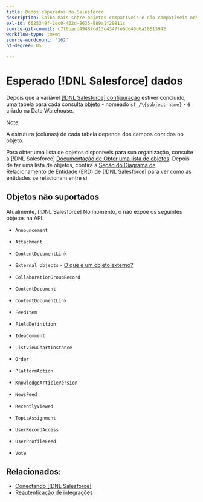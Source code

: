 ```yaml
---
title: Dados esperados do Salesforce
description: Saiba mais sobre objetos compatíveis e não compatíveis nos dados do Salesforce.
exl-id: 6625349f-2ec0-402d-8635-889a1f29811c
source-git-commit: c7f6bacd49487cd13c4347fe6dd46d6a10613942
workflow-type: tm+mt
source-wordcount: '162'
ht-degree: 0%

---
```


# Esperado [!DNL Salesforce] dados

Depois que a variável [[!DNL Salesforce] configuração](../integrations/salesforce.md) estiver concluído, uma tabela para cada consulta [objeto](https://developer.salesforce.com/docs/atlas.en-us.object_reference.meta/object_reference/sforce_api_objects_concepts.htm) - nomeado `sf_/\{sobject-name}` - é criado na Data Warehouse.

>[!NOTE]
>
>A estrutura (colunas) de cada tabela depende dos campos contidos no objeto.

Para obter uma lista de objetos disponíveis para sua organização, consulte a [!DNL Salesforce] [Documentação de Obter uma lista de objetos](https://developer.salesforce.com/docs/atlas.en-us.api_rest.meta/api_rest/dome_describeGlobal.htm). Depois de ter uma lista de objetos, confira a [Seção do Diagrama de Relacionamento de Entidade (ERD)](https://developer.salesforce.com/docs/atlas.en-us.object_reference.meta/object_reference/sforce_api_erd_knowledge.htm) de [!DNL Salesforce] para ver como as entidades se relacionam entre si.

## Objetos não suportados

Atualmente, [!DNL Salesforce] No momento, o não expõe os seguintes objetos na API:

* `Announcement`
* `Attachment`
* `ContentDocumentLink`
* `External objects` - [O que é um objeto externo?](https://developer.salesforce.com/docs/atlas.en-us.object_reference.meta/object_reference/sforce_api_objects_external_objects.htm)
* `CollaborationGroupRecord`
* `ContentDocument`
* `ContentDocumentLink`
* `FeedItem`
* `FieldDefinition`
* `IdeaComment`
* `ListViewChartInstance`
* `Order`
* `PlatformAction`

* `KnowledgeArticleVersion`
* `NewsFeed`
* `RecentlyViewed`
* `TopicAssignment`
* `UserRecordAccess`
* `UserProfileFeed`
* `Vote`

## Relacionados:

* [Conectando [!DNL Salesforce]](../integrations/salesforce.md)
* [Reautenticação de integrações](https://experienceleague.adobe.com/docs/commerce-knowledge-base/kb/how-to/mbi-reauthenticating-integrations.html)
